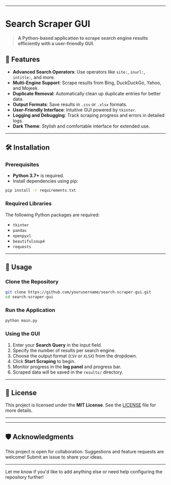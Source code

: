 
---

# Search Scraper GUI

> **A Python-based application to scrape search engine results efficiently with a user-friendly GUI.**

## 🚀 Features

- **Advanced Search Operators**: Use operators like `site:`, `inurl:`, `intitle:`, and more.
- **Multi-Engine Support**: Scrape results from Bing, DuckDuckGo, Yahoo, and Mojeek.
- **Duplicate Removal**: Automatically clean up duplicate entries for better data.
- **Output Formats**: Save results in `.csv` or `.xlsx` formats.
- **User-Friendly Interface**: Intuitive GUI powered by `tkinter`.
- **Logging and Debugging**: Track scraping progress and errors in detailed logs.
- **Dark Theme**: Stylish and comfortable interface for extended use.

---

## 🛠️ Installation

### Prerequisites

- **Python 3.7+** is required.  
- Install dependencies using pip:

```bash
pip install -r requirements.txt
```

### Required Libraries
The following Python packages are required:
- `tkinter`
- `pandas`
- `openpyxl`
- `beautifulsoup4`
- `requests`

---

## 🚦 Usage

### Clone the Repository
```bash
git clone https://github.com/yourusername/search-scraper-gui.git
cd search-scraper-gui
```

### Run the Application
```bash
python main.py
```

### Using the GUI
1. Enter your **Search Query** in the input field.
2. Specify the number of results per search engine.
3. Choose the output format (`CSV` or `XLSX`) from the dropdown.
4. Click **Start Scraping** to begin.
5. Monitor progress in the **log panel** and progress bar.
6. Scraped data will be saved in the `results/` directory.

---

## 📜 License

This project is licensed under the **MIT License**. See the [LICENSE](LICENSE) file for more details.

---



---

## 🛡️ Acknowledgments

This project is open for collaboration. Suggestions and feature requests are welcome! Submit an issue to share your ideas.

---

Let me know if you'd like to add anything else or need help configuring the repository further!

